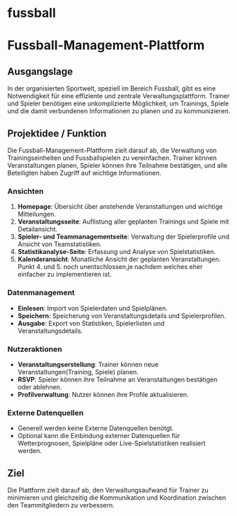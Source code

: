 # fussball

# Fussball-Management-Plattform

## Ausgangslage
In der organisierten Sportwelt, speziell im Bereich Fussball, gibt es eine Notwendigkeit für eine effiziente und zentrale Verwaltungsplattform. 
Trainer und Spieler benötigen eine unkomplizierte Möglichkeit, um Trainings, Spiele und die damit verbundenen Informationen zu planen und zu kommunizieren.

## Projektidee / Funktion
Die Fussball-Management-Plattform zielt darauf ab, die Verwaltung von Trainingseinheiten und Fussballspielen zu vereinfachen. 
Trainer können Veranstaltungen planen, Spieler können ihre Teilnahme bestätigen, und alle Beteiligten haben Zugriff auf wichtige Informationen.

### Ansichten
1. **Homepage**: Übersicht über anstehende Veranstaltungen und wichtige Mitteilungen.
2. **Veranstaltungsseite**: Auflistung aller geplanten Trainings und Spiele mit Detailansicht.
3. **Spieler- und Teammanagementseite**: Verwaltung der Spielerprofile und Ansicht von Teamstatistiken.
4. **Statistikanalyse-Seite**: Erfassung und Analyse von Spielstatistiken.
5. **Kalenderansicht**: Monatliche Ansicht der geplanten Veranstaltungen.
Punkt 4. und 5. noch unentschlossen,je nachdem welches eher einfacher zu implementieren ist.

### Datenmanagement
- **Einlesen**: Import von Spielerdaten und Spielplänen.
- **Speichern**: Speicherung von Veranstaltungsdetails und Spielerprofilen.
- **Ausgabe**: Export von Statistiken, Spielerlisten und Veranstaltungsdetails.

### Nutzeraktionen
- **Veranstaltungserstellung**: Trainer können neue Veranstaltungen(Training, Spiele) planen.
- **RSVP**: Spieler können ihre Teilnahme an Veranstaltungen bestätigen oder ablehnen.
- **Profilverwaltung**: Nutzer können ihre Profile aktualisieren.

### Externe Datenquellen
- Generell werden keine Externe Datenquellen benötgt.
- Optional kann die Einbindung externer Datenquellen für Wetterprognosen, Spielpläne oder Live-Spielstatistiken realisiert werden.

## Ziel
Die Plattform zielt darauf ab, den Verwaltungsaufwand für Trainer zu minimieren und gleichzeitig die Kommunikation und Koordination zwischen den Teammitgliedern zu verbessern.
